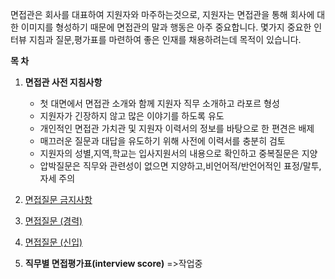 면접관은 회사를 대표하여 지원자와 마주하는것으로, 지원자는 면접관을 통해 회사에 대한 이미지를 형성하기 때문에 면접관의 말과 행동은 아주 중요합니다. 
몇가지 중요한 인터뷰 지침과 질문,평가표를 마련하여 좋은 인재를 채용하려는데 목적이 있습니다.



**목 차**

1. **면접관 사전 지침사항**

   * 첫 대면에서 면접관 소개와 함께 지원자 직무 소개하고 라포르 형성
   * 지원자가 긴장하지 않고 많은 이야기를 하도록 유도
   * 개인적인 면접관 가치관 및 지원자 이력서의 정보를 바탕으로 한 편견은 배제
   * 매끄러운 질문과 대답을 유도하기 위해 사전에 이력서를 충분히 검토
   * 지원자의 성별,지역,학교는 입사지원서의 내용으로 확인하고 중복질문은 지양
   * 압박질문은 직무와 관련성이 없으면 지양하고,비언어적/반언어적인 표정/말투,자세 주의

2. [면접질문 금지사항](precaution.md)

3. [면접질문 (경력)](old-employee.md)

4. [면접질문 (신입)](new-employee.md)

5. **직무별 면접평가표(interview score)** =>작업중
